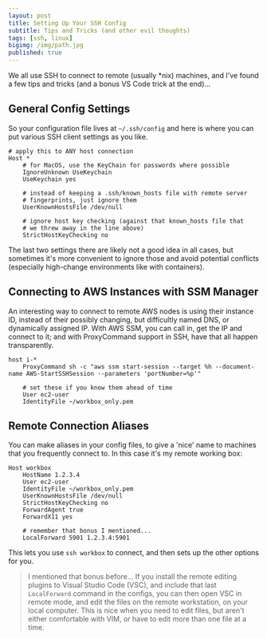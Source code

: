 ```yaml
---
layout: post
title: Setting Up Your SSH Config
subtitle: Tips and Tricks (and other evil thoughts)
tags: [ssh, linux]
bigimg: /img/path.jpg
published: true
---
```


We all use SSH to connect to remote (usually *nix) machines, and I've found a few tips and tricks (and a bonus VS Code trick at the end)...

## General Config Settings
So your configuration file lives at `~/.ssh/config` and here is where you can put various SSH client settings as you like.

    # apply this to ANY host connection
    Host *
        # for MacOS, use the KeyChain for passwords where possible
        IgnoreUnknown UseKeychain
        UseKeychain yes

        # instead of keeping a .ssh/known_hosts file with remote server
        # fingerprints, just ignore them
        UserKnownHostsFile /dev/null

        # ignore host key checking (against that known_hosts file that 
        # we threw away in the line above)
        StrictHostKeyChecking no

The last two settings there are likely not a good idea in all cases, but sometimes it's more convenient to ignore those and avoid potential conflicts (especially high-change environments like with containers).

## Connecting to AWS Instances with SSM Manager
An interesting way to connect to remote AWS nodes is using their instance ID, instead of their possibly changing, but difficultly named DNS, or dynamically assigned IP. With AWS SSM, you can call in, get the IP and connect to it; and with ProxyCommand support in SSH, have that all happen transparently.

    host i-*
        ProxyCommand sh -c "aws ssm start-session --target %h --document-name AWS-StartSSHSession --parameters 'portNumber=%p'"
        
        # set these if you know them ahead of time
        User ec2-user
        IdentityFile ~/workbox_only.pem

## Remote Connection Aliases
You can make aliases in your config files, to give a 'nice' name to machines that you frequently connect to.  In this case it's my remote working box:

    Host workbox
        HostName 1.2.3.4
        User ec2-user
        IdentityFile ~/workbox_only.pem
        UserKnownHostsFile /dev/null
        StrictHostKeyChecking no
        ForwardAgent true
        ForwardX11 yes
        
        # remember that bonus I mentioned...
        LocalForward 5901 1.2.3.4:5901

This lets you use `ssh workbox` to connect, and then sets up the other options for you.  

> I mentioned that bonus before... If you install the remote editing plugins to Visual Studio Code (VSC), and include that last `LocalForward` command in the configs, you can then open VSC in remote mode, and edit the files on the remote workstation, on your local computer. This is nice when you need to edit files, but aren't either comfortable with VIM, or have to edit more than one file at a time.